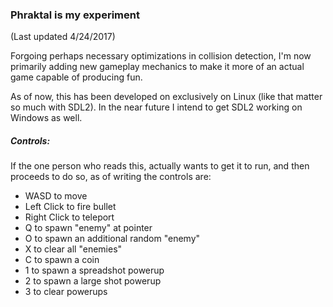 ### Phraktal is my experiment
(Last updated 4/24/2017)

Forgoing perhaps necessary optimizations in collision detection, I'm now primarily adding new gameplay mechanics to make it more of an actual game capable of producing fun.

As of now, this has been developed on exclusively on Linux (like that matter so much with SDL2).  In the near future I intend to get SDL2 working on Windows as well.

##### Controls:
If the one person who reads this, actually wants to get it to run, and then proceeds to do so, as of writing the controls are:
- WASD to move
- Left Click to fire bullet
- Right Click to teleport
- Q to spawn "enemy" at pointer
- O to spawn an additional random "enemy"
- X to clear all "enemies"
- C to spawn a coin
- 1 to spawn a spreadshot powerup
- 2 to spawn a large shot powerup
- 3 to clear powerups